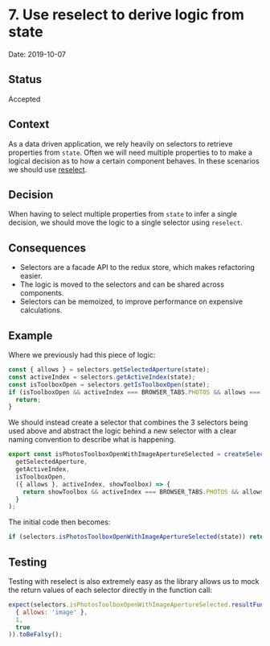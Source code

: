 # 7. Use reselect to derive logic from state

Date: 2019-10-07

## Status

Accepted

## Context

As a data driven application, we rely heavily on selectors to retrieve properties from `state`. 
Often we will need multiple properties to to make a logical decision as to how a certain component behaves.
In these scenarios we should use [reselect](https://github.com/reduxjs/reselect).

## Decision

When having to select multiple properties from `state` to infer a single decision, we should move the logic to a single selector using `reselect`.

## Consequences

* Selectors are a facade API to the redux store, which makes refactoring easier.  
* The logic is moved to the selectors and can be shared across components.    
* Selectors can be memoized, to improve performance on expensive calculations.  

## Example

Where we previously had this piece of logic:

```javascript
const { allows } = selectors.getSelectedAperture(state);
const activeIndex = selectors.getActiveIndex(state);
const isToolboxOpen = selectors.getIsToolboxOpen(state);
if (isToolboxOpen && activeIndex === BROWSER_TABS.PHOTOS && allows === 'image') {
  return;
}
```

We should instead create a selector that combines the 3 selectors being used above and abstract the logic behind a new selector with a clear naming convention to describe what is happening.

```javascript
export const isPhotosToolboxOpenWithImageApertureSelected = createSelector(
  getSelectedAperture,
  getActiveIndex,
  isToolboxOpen,
  ({ allows }, activeIndex, showToolbox) => {
    return showToolbox && activeIndex === BROWSER_TABS.PHOTOS && allows === 'image';
  }
);
```
The initial code then becomes:
```javascript
if (selectors.isPhotosToolboxOpenWithImageApertureSelected(state)) return;
```

## Testing

Testing with reselect is also extremely easy as the library allows us to mock the return values of each selector directly in the function call:

```javascript
expect(selectors.isPhotosToolboxOpenWithImageApertureSelected.resultFunc(
  { allows: 'image' },
  1,
  true
)).toBeFalsy();
```
